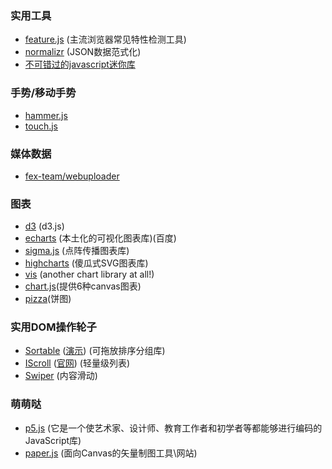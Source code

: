 ### 实用工具
- [feature.js](https://github.com/viljamis/feature.js/) (主流浏览器常见特性检测工具)
- [normalizr](https://github.com/gaearon/normalizr) (JSON数据范式化)
- [不可错过的javascript迷你库](http://yanhaijing.com/js/2015/12/29/mini-js-lib/)

### 手势/移动手势
- [hammer.js](https://github.com/hammerjs/hammer.js)
- [touch.js](http://touch.code.baidu.com/)

### 媒体数据
- [fex-team/webuploader](https://github.com/fex-team/webuploader)

### 图表
- [d3](https://github.com/mbostock/d3) (d3.js)
- [echarts](https://github.com/ecomfe/echarts) (本土化的可视化图表库)(百度)
- [sigma.js](https://github.com/jacomyal/sigma.js/) (点阵传播图表库)
- [highcharts](https://github.com/highcharts/highcharts) (傻瓜式SVG图表库)
- [vis](https://github.com/almende/vis) (another chart library at all!)
- [chart.js](https://github.com/nnnick/Chart.js)(提供6种canvas图表)
- [pizza](https://github.com/zurb/pizza)(饼图)

### 实用DOM操作轮子
- [Sortable](https://github.com/RubaXa/Sortable) ([演示](http://rubaxa.github.io/Sortable/)) (可拖放排序分组库)
- [IScroll](https://github.com/cubiq/iscroll) ([官网](http://cubiq.org/iscroll-5)) (轻量级列表)
- [Swiper](https://github.com/nolimits4web/Swiper) (内容滑动)

### 萌萌哒
- [p5.js](https://github.com/processing/p5.js) (它是一个使艺术家、设计师、教育工作者和初学者等都能够进行编码的JavaScript库)
- [paper.js](https://github.com/paperjs/paper.js) (面向Canvas的矢量制图工具\网站)

